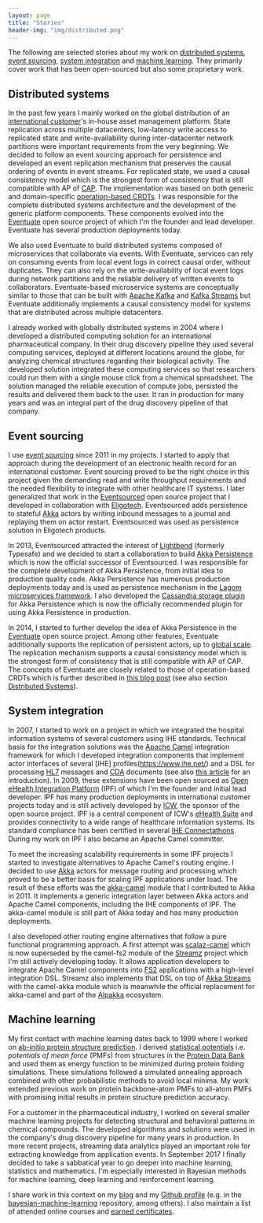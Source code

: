 ```yaml
---
layout: page
title: "Stories"
header-img: "img/distributed.png"
---
```


The following are selected stories about my work on [distributed systems](#distributed-systems), [event sourcing](#event-sourcing), 
[system integration](#system-integration) and [machine learning](#machine-learning). They primarily cover work that has been 
open-sourced but also some proprietary work.

## Distributed systems

In the past few years I mainly worked on the global distribution of an [international customer](https://www.redbullmediahouse.com/)'s 
in-house asset management platform. State replication across multiple datacenters, low-latency write access to replicated 
state and write-availability during inter-datacenter network partitions were important requirements from the very beginning. 
We decided to follow an event sourcing approach for persistence and developed an event replication mechanism that preserves 
the causal ordering of events in event streams. For replicated state, we used a causal consistency model which is the strongest 
form of consistency that is still compatible with AP of [CAP](https://de.wikipedia.org/wiki/CAP-Theorem). The implementation 
was based on both generic and domain-specific [operation-based CRDTs](/2016/10/19/operation-based-crdt-framework/). I was 
responsible for the complete distributed systems architecture and the development of the generic platform components. 
These components evolved into the [Eventuate](https://github.com/RBMHTechnology/eventuate) open source project of which 
I'm the founder and lead developer. Eventuate has several production deployments today.

We also used Eventuate to build distributed systems composed of microservices that collaborate via events. With Eventuate,
services can rely on consuming events from local event logs in correct causal order, without duplicates. They can also rely 
on the write-availability of local event logs during network partitions and the reliable delivery of written events to 
collaborators. Eventuate-based microservice systems are conceptually similar to those that can be built with 
[Apache Kafka](http://kafka.apache.org/) and [Kafka Streams](http://kafka.apache.org/10/documentation/streams/) but 
Eventuate additionally implements a causal consistency model for systems that are distributed across multiple datacenters. 

I already worked with globally distributed systems in 2004 where I developed a distributed computing solution for an 
international pharmaceutical company. In their drug discovery pipeline they used several computing services, deployed at 
different locations around the globe, for analyzing chemical structures regarding their biological activity. The developed 
solution integrated these computing services so that researchers could run them with a single mouse click from a chemical 
spreadsheet. The solution managed the reliable execution of compute jobs, persisted the results and delivered them back 
to the user. It ran in production for many years and was an integral part of the drug discovery pipeline of that company.

## Event sourcing

I use [event sourcing](https://martinfowler.com/eaaDev/EventSourcing.html) since 2011 in my projects. I started to apply 
that approach during the development of an electronic health record for an international customer. Event sourcing proved 
to be the right choice in this project given the demanding read and write throughput requirements and the needed flexibility 
to integrate with other healthcare IT systems. I later generalized that work in the [Eventsourced](https://github.com/eligosource/eventsourced) 
open source project that I developed in collaboration with [Eligotech](http://www.eligotech.com/). Eventsourced adds 
persistence to stateful [Akka](https://akka.io/) actors by writing inbound messages to a journal and replaying them on 
actor restart. Eventsourced was used as persistence solution in Eligotech products. 

In 2013, Eventsourced attracted the interest of [Lightbend](https://www.lightbend.com/) (formerly Typesafe) and we decided 
to start a collaboration to build [Akka Persistence](https://doc.akka.io/docs/akka/current/persistence.html) which is now 
the official successor of Eventsourced. I was responsible for the complete development of Akka Persistence, from initial 
idea to production quality code. Akka Persistence has numerous production deployments today and is used as persistence 
mechanism in the [Lagom microservices framework](https://www.lagomframework.com/). I also developed the 
[Cassandra storage plugin](https://github.com/akka/akka-persistence-cassandra) for Akka Persistence which is now the 
officially recommended plugin for using Akka Persistence in production. 

In 2014, I started to further develop the idea of Akka Persistence in the [Eventuate](https://github.com/RBMHTechnology/eventuate) 
open source project. Among other features, Eventuate additionally supports the replication of persistent actors, up to 
[global scale](/2015/01/13/event-sourcing-at-global-scale/). The replication mechanism supports a causal consistency model 
which is the strongest form of consistency that is still compatible with AP of CAP. The concepts of Eventuate are closely 
related to those of operation-based CRDTs which is further described in [this blog post](/2016/10/19/operation-based-crdt-framework/) 
(see also section [Distributed Systems](#distributed-systems)). 

## System integration

In 2007, I started to work on a project in which we integrated the hospital information systems of several customers
using IHE standards. Technical basis for the integration solutions was the [Apache Camel](http://camel.apache.org/) 
integration framework for which I developed integration components that implement actor interfaces of several 
[IHE] profiles(https://www.ihe.net/) and a DSL for processing  [HL7](http://www.hl7.org/) messages and 
[CDA](http://hl7.de/themen/hl7-cda-clinical-document-architecture/) documents (see also 
[this article](https://dzone.com/articles/introduction-open-ehealth) for an introduction). In 2009, these extensions have 
been open sourced as [Open eHealth Integration Platform](http://oehf.github.io/ipf/) (IPF) of which I'm the founder and 
initial lead developer. IPF has many production deployments in international customer projects today and is still actively 
developed by [ICW](https://icw-global.com/), the sponsor of the open source project. IPF is a central component of ICW's 
[eHealth Suite](https://icw-global.com/icw-ehealth-suite/) and provides connectivity to a wide range of healthcare information 
systems. Its standard compliance has been certified in several [IHE Connectathons](https://www.ihe.net/connectathon.aspx). 
During my work on IPF I also became an Apache Camel committer. 

To meet the increasing scalability requirements in some IPF projects I started to investigate alternatives to Apache Camel's 
routing engine. I decided to use [Akka](https://akka.io/) actors for message routing and processing which proved to be a 
better basis for scaling IPF applications under load. The result of these efforts was the 
[akka-camel](https://doc.akka.io/docs/akka/2.5.4/scala/camel.html) module that I contributed to Akka in 2011. It implements 
a generic integration layer between Akka actors and Apache Camel components, including the IHE components of IPF. The 
akka-camel module is still part of Akka today and has many production deployments.

I also developed other routing engine alternatives that follow a pure functional programming approach. A first attempt was 
[scalaz-camel](https://github.com/krasserm/scalaz-camel) which is now superseded by the camel-fs2 module of the 
[Streamz](https://github.com/krasserm/streamz) project which I'm still actively developing today. It allows application 
developers to integrate Apache Camel components into [FS2](https://github.com/functional-streams-for-scala/fs2) applications 
with a high-level integration DSL. Streamz also implements that DSL on top of 
[Akka Streams](https://doc.akka.io/docs/akka/current/stream/index.html) with the camel-akka module which is meanwhile the 
official replacement for akka-camel and part of the [Alpakka](https://github.com/akka/alpakka) ecosystem.

## Machine learning

My first contact with machine learning dates back to 1999 where I worked on 
[ab-initio protein structure prediction](https://en.wikipedia.org/wiki/De_novo_protein_structure_prediction). I derived 
[statistical potentials](https://en.wikipedia.org/wiki/Statistical_potential) i.e. *potentials of mean force* (PMFs) 
from structures in the [Protein Data Bank](http://www.wwpdb.org/) and used them as energy function to be 
minimized during protein folding simulations. These simulations followed a simulated annealing approach combined with 
other probabilistic methods to avoid local minima. My work extended previous work on protein backbone-atom PMFs to 
all-atom PMFs with promising initial results in protein structure prediction accuracy.

For a customer in the pharmaceutical industry, I worked on several smaller machine learning projects for detecting structural 
and behavioral patterns in chemical compounds. The developed algorithms and solutions were used in the company's drug 
discovery pipeline for many years in production. In more recent projects, streaming data analytics played an important 
role for extracting knowledge from application events. In September 2017 I finally decided to take a sabbatical 
year to go deeper into machine learning, statistics and mathematics. I'm especially interested in Bayesian methods for 
machine learning, deep learning and reinforcement learning.

I share work in this context on my [blog](/) and my [Github profile](https://github.com/krasserm) (e.g. in the 
[bayesian-machine-learning](https://github.com/krasserm/bayesian-machine-learning) repository, among others). I also 
maintain a list of attended online courses and [earned certificates](/resume#certificates).
